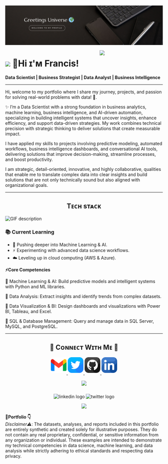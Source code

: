 
<!--Banner-->
![Francis Banner Image](./Banner.jpg)

<!--Night Owl image-->
<div>
  <img align="right" width="40%" src="https://owlbertsio-resized.s3.amazonaws.com/Popper.psd.full.png">
</div>

<!--Header Name-->
# <img src="https://emojis.slackmojis.com/emojis/images/1531849430/4246/blob-sunglasses.gif?1531849430" width="30"/> 👋Hi ɪ'ᴍ Francis! 
**Data Scientist | Business Strategist | Data Analyst | Business Intelligence**
<br /> 

------
<!--Start Intro-->               
<p align="left">Hi, welcome to my portfolio where I share my journey, projects, and passion for solving real-world problems with data! 🌟. </p>

✨ I’m a Data Scientist with a strong foundation in business analytics, machine learning, business intelligence, and AI-driven automation, specializing in building intelligent systems that uncover insights, enhance efficiency, and support data-driven strategies. My work combines technical precision with strategic thinking to deliver solutions that create measurable impact.

I have applied my skills to projects involving predictive modeling, automated workflows, business intelligence dashboards, and conversational AI tools, delivering solutions that improve decision-making, streamline processes, and boost productivity.

I am strategic, detail-oriented, innovative, and highly collaborative, qualities that enable me to translate complex data into clear insights and build solutions that are not only technically sound but also aligned with organizational goals.
<!--End Intro-->
----
<!--Languages and Tools Section-->       
<h2 align="center">Tᴇᴄʜ sᴛᴀᴄᴋ</h2> 
<picture>
  <source media="(prefers-color-scheme: dark)" srcset="./Skills_Animation_Dark.gif">
  <source media="(prefers-color-scheme: light)" srcset="./Skills_Animation_White.gif">
  <img align="left" alt="GIF description" src="./Skills_Animation_White.gif">
</picture>
<br />

<h3 align="left">📚 Current Learning</h3>
<ul align="left">
  <li>🤖 Pushing deeper into Machine Learning & AI.</li>
  <li>⚡  Experimenting with advanced data science workflows.</li>
  <li>☁️ Leveling up in cloud computing (AWS & Azure).</li>
</ul>



 **⚡Core Competencies**

📌 Machine Learning & AI: Build predictive models and intelligent systems with Python and ML libraries.

📌 Data Analysis: Extract insights and identify trends from complex datasets.

📌 Data Visualization & BI: Design dashboards and visualizations with Power BI, Tableau, and Excel.

📌 SQL & Database Management: Query and manage data in SQL Server, MySQL, and PostgreSQL.

----

<!--Contact Section--> 

<h2 align="center">🤝 Cᴏɴɴᴇᴄᴛ Wɪᴛʜ Mᴇ 🤝 </h2>
<div align="center">
  
<a href="mailto:francisaffulgyan@gmail.com" target="_blank">
<img src="./gmail.png" width=50 height=50 alt="francisaffulgyan" style="margin-bottom: 5px;" />
</a>

<a href="https://x.com/@nanagyan10999194" target="_blank">
<img src="./twitter.png" width=50 height=50 alt="@nanagyan10999194" style="margin-bottom: 5px;" />
</a>

<a href="https://www.githubcom/Nanagyan22" target="_blank">
<img src="./github.png" width=50 height=50 alt="Nanagyan22" style="margin-bottom: 5px;" />
</a>

<a href="https://https://www.linkedin.com/in/francis-afful-gyan-2b27a5153/" target="_blank">
<img src="./linkedin.png" width=50 height=50 alt="linkedin" style="margin-bottom: 5px;" />
</a>
</div>
<br/>

<div align="center">
  <img height="150" src="https://media.giphy.com/media/M9gbBd9nbDrOTu1Mqx/giphy.gif"  />
</div>

###

<div align="center">
  <img src="https://www.linkedin.com/in/francis-afful-gyan-2b27a5153//v1?message=LinkedIn&logo=linkedin&label=&color=0077B5&logoColor=white&labelColor=&style=for-the-badge" height="25" alt="linkedin logo"  />
  <img src="https://img.shields.io/static/v1?message=Twitter&logo=twitter&label=&color=1DA1F2&logoColor=white&labelColor=&style=for-the-badge" height="25" alt="twitter logo"  />
</div>

<!--Footer--> 
<p align="center">
  <img src="https://capsule-render.vercel.app/api?type=waving&color=gradient&height=65&section=footer"/>
</p>

**💼Portfolio 👇**
<br>
*Disclaimer⚠️*: The datasets, analyses, and reports included in this portfolio are entirely synthetic and created solely for illustrative purposes. They do not contain any real proprietary, confidential, or sensitive information from any organization or individual. These examples are intended to demonstrate my technical competencies in data science, machine learning, and data analysis while strictly adhering to ethical standards and respecting data privacy.

